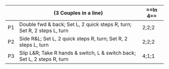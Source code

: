 ||(3 Couples in a line) | ==In 4== |
|-----|----|-----|
|P1| Double fwd & back; Set L, 2 quick steps R, turn; Set R, 2 steps L, turn |2;2;2|
|P2| Side R&L; Set L, 2 quick steps R, turn; Set R, 2 steps L, turn |2;2;2|
|P3| Slip L&R; Take R hands & switch, L & switch back; Set L, 2 steps R, turn |4;1;1|
